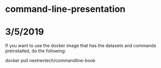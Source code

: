 # command-line-presentation
# 3/5/2019

If you want to use the docker image that has the datasets and commands preinstalled, do the following:

docker pull nextrevtech/commandline-book

